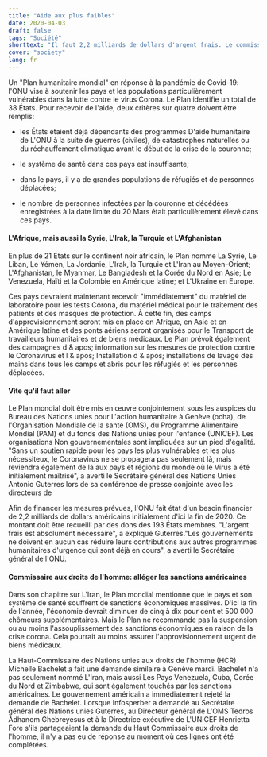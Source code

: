 ```yaml
---
title: "Aide aux plus faibles"
date: 2020-04-03
draft: false
tags: "Société"
shorttext: "Il faut 2,2 milliards de dollars d'argent frais. Le commissaire aux droits de l'homme, Bachelet, demande la levée des sanctions américaines."
cover: "society"
lang: fr
---
```


Un "Plan humanitaire mondial" en réponse à la pandémie de Covid-19: l'ONU vise à soutenir les pays et les populations particulièrement vulnérables dans la lutte contre le virus Corona. Le Plan identifie un total de 38 États. Pour recevoir de l'aide, deux critères sur quatre doivent être remplis:

  - les États étaient déjà dépendants des programmes D'aide humanitaire de L'ONU à la suite de guerres (civiles), de catastrophes naturelles ou du réchauffement climatique avant le début de la crise de la couronne;

  - le système de santé dans ces pays est insuffisante;

  - dans le pays, il y a de grandes populations de réfugiés et de personnes déplacées;

  - le nombre de personnes infectées par la couronne et décédées enregistrées à la date limite du 20 Mars était particulièrement élevé dans ces pays.

#### L'Afrique, mais aussi la Syrie, L'Irak, la Turquie et L'Afghanistan

En plus de 21 États sur le continent noir africain, le Plan nomme La Syrie, Le Liban, Le Yémen, La Jordanie, L'Irak, la Turquie et L'Iran au Moyen-Orient; L'Afghanistan, le Myanmar, Le Bangladesh et la Corée du Nord en Asie; Le Venezuela, Haïti et la Colombie en Amérique latine; et L'Ukraine en Europe.

Ces pays devraient maintenant recevoir "immédiatement" du matériel de laboratoire pour les tests Corona, du matériel médical pour le traitement des patients et des masques de protection. À cette fin, des camps d'approvisionnement seront mis en place en Afrique, en Asie et en Amérique latine et des ponts aériens seront organisés pour le Transport de travailleurs humanitaires et de biens médicaux. Le Plan prévoit également des campagnes d & apos; information sur les mesures de protection contre le Coronavirus et l & apos; Installation d & apos; installations de lavage des mains dans tous les camps et abris pour les réfugiés et les personnes déplacées.

#### Vite qu'il faut aller

Le Plan mondial doit être mis en œuvre conjointement sous les auspices du Bureau des Nations unies pour L'action humanitaire à Genève (ocha), de l'Organisation Mondiale de la santé (OMS), du Programme Alimentaire Mondial (PAM) et du fonds des Nations unies pour l'enfance (UNICEF). Les organisations Non gouvernementales sont impliquées sur un pied d'égalité. "Sans un soutien rapide pour les pays les plus vulnérables et les plus nécessiteux, le Coronavirus ne se propagera pas seulement là, mais reviendra également de là aux pays et régions du monde où le Virus a été initialement maîtrisé", a averti le Secrétaire général des Nations Unies Antonio Guterres lors de sa conférence de presse conjointe avec les directeurs de

Afin de financer les mesures prévues, l'ONU fait état d'un besoin financier de 2,2 milliards de dollars américains initialement d'ici la fin de 2020. Ce montant doit être recueilli par des dons des 193 États membres. "L'argent frais est absolument nécessaire", a expliqué Guterres."Les gouvernements ne doivent en aucun cas réduire leurs contributions aux autres programmes humanitaires d'urgence qui sont déjà en cours", a averti le Secrétaire général de l'ONU.

#### Commissaire aux droits de l'homme: alléger les sanctions américaines

Dans son chapitre sur L'Iran, le Plan mondial mentionne que le pays et son système de santé souffrent de sanctions économiques massives. D'ici la fin de l'année, l'économie devrait diminuer de cinq à dix pour cent et 500 000 chômeurs supplémentaires. Mais le Plan ne recommande pas la suspension ou au moins l'assouplissement des sanctions économiques en raison de la crise corona. Cela pourrait au moins assurer l'approvisionnement urgent de biens médicaux.

La Haut-Commissaire des Nations unies aux droits de l'homme (HCR) Michelle Bachelet a fait une demande similaire à Genève mardi. Bachelet n'a pas seulement nommé L'Iran, mais aussi Les Pays Venezuela, Cuba, Corée du Nord et Zimbabwe, qui sont également touchés par les sanctions américaines. Le gouvernement américain a immédiatement rejeté la demande de Bachelet. Lorsque Infosperber a demandé au Secrétaire général des Nations unies Guterres, au Directeur général de L'OMS Tedros Adhanom Ghebreyesus et à la Directrice exécutive de L'UNICEF Henrietta Fore s'ils partageaient la demande du Haut Commissaire aux droits de l'homme, il n'y a pas eu de réponse au moment où ces lignes ont été complétées.
